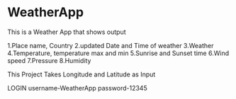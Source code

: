 # WeatherApp
This is a Weather App that shows output

1.Place name, Country
2.updated Date and Time of weather
3.Weather
4.Temperature, temperature max and min
5.Sunrise and Sunset time
6.Wind speed
7.Pressure
8.Humidity

This Project Takes Longitude and Latitude as Input

LOGIN 
username-WeatherApp
password-12345
